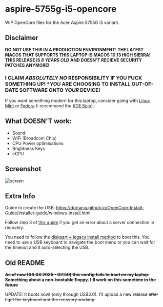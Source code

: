 # aspire-5755g-i5-opencore
WIP OpenCore files for the Acer Aspire 5755G i5 variant.

## Disclaimer
**DO NOT USE THIS IN A PRODUCTION ENVIRONMENT! THE LATEST MACOS THAT SUPPORTS THIS LAPTOP IS MACOS 10.13 HIGH SIERRA! THIS RELEASE IS *8 YEARS OLD* AND DOESN'T RECIEVE SECURITY PATCHES ANYMORE!**
### I CLAIM *ABSOLUTELY NO* RESPONSIBILITY IF YOU FUCK SOMETHING UP! **YOU* ARE CHOOSING TO INSTALL OUT-OF-DATE SOFTWARE ONTO *YOUR* DEVICE!

If you want something modern for this laptop, consider going with [Linux Mint](https://www.linuxmint.com/) or [Fedora](https://fedoraproject.org/) (I recommend the [KDE Spin](https://fedoraproject.org/spins/kde)).

## What DOESN'T work:
- Sound
- WiFi (Broadcom Chip)
- CPU Power optimisations
- Brightness Keys
- eGPU

## Screenshot

![screen](https://github.com/user-attachments/assets/849bef32-b11c-407b-ba58-8eee5484c2ee)

## Extra Info

Guide to create the USB: https://dortania.github.io/OpenCore-Install-Guide/installer-guide/windows-install.html

Follow step 3 of [this guide](https://mrmacintosh.com/how-to-fix-the-recovery-server-could-not-be-contacted-error-high-sierra-recovery-is-still-online-but-broken/) if you get an error about a server connection in recovery.

You need to follow the [diskpart + legacy install method](https://dortania.github.io/OpenCore-Install-Guide/installer-guide/windows-install.html#diskpart-method) to boot this. You need to use a USB keyboard to navigate the boot menu or you can wait for the timeout and it auto-selecting the USB.

## Old README
~~**As of now (04.03.2025 - 02:50) this config fails to boot on my laptop. Something about a non-bootable floppy. I'll work on this sometime in the future**~~

UPDATE: It boots now! (only through USB2.0). I'll upload a new release ~~after I get the keyboard and the recovery working.~~
